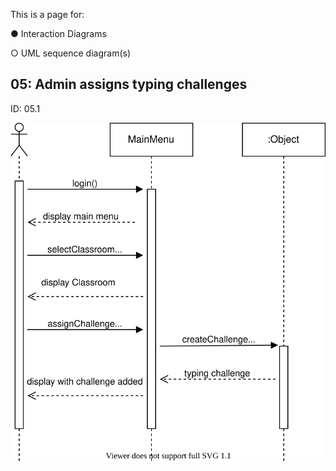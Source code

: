 This is a page for:

● Interaction Diagrams

○ UML sequence diagram(s)

## 05: Admin assigns typing challenges
ID: 05.1

![Untitled_Diagram.svg](uploads/7edb90836e95d25371922d7192038266/Untitled_Diagram.svg)